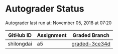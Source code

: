 # Autograder Status
Autograder last run at: November 05, 2018 at 07:20

| GitHub ID | Assignment | Graded Branch |
|-----------|------------|---------------|
| shilongdai | a5 | [graded-3ce34d](https://github.com/Fall2018COMP401-001/a5-shilongdai/tree/graded-3ce34d) | 
